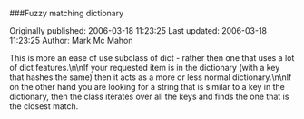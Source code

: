 ###Fuzzy matching dictionary

Originally published: 2006-03-18 11:23:25
Last updated: 2006-03-18 11:23:25
Author: Mark Mc Mahon

This is more an ease of use subclass of dict - rather then one that uses a lot of dict features.\n\nIf your requested item is in the dictionary (with a key that hashes the same) then it acts as a more or less normal dictionary.\n\nIf on the other hand you are looking for a string that is similar to a key in the dictionary, then the class iterates over all the keys and finds the one that is the closest match.